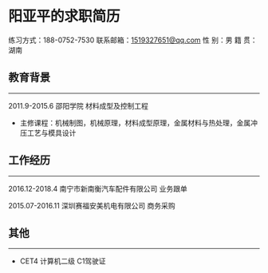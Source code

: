 # 阳亚平的求职简历
练习方式：188-0752-7530
联系邮箱：1519327651@qq.com
性    别：男
籍    贯：湖南
## 教育背景
****
 2011.9-2015.6        邵阳学院                          材料成型及控制工程
- 主修课程：机械制图，机械原理，材料成型原理，金属材料与热处理，金属冲压工艺与模具设计
## 工作经历
****
2016.12-2018.4        南宁市新南衡汽车配件有限公司      业务跟单

2015.07-2016.11       深圳赛福安美机电有限公司          商务采购



## 其他
****
- CET4 计算机二级 C1驾驶证
